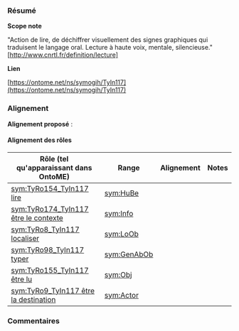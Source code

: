 ### Résumé

**Scope note**

"Action de lire, de déchiffrer visuellement des signes graphiques qui traduisent le langage oral. Lecture à haute voix, mentale, silencieuse." [http://www.cnrtl.fr/definition/lecture]

**Lien**

[https://ontome.net/ns/symogih/TyIn117](https://ontome.net/ns/symogih/TyIn117)

### Alignement

**Alignement proposé** :

#### Alignement des rôles

| Rôle (tel qu'apparaissant dans OntoME) | Range | Alignement | Notes |
| ----- | ----- | ----- | ----- |
| [sym:TyRo154_TyIn117 lire](https://ontome.net/ns/symogih/TyRo154_TyIn117) | [sym:HuBe](https://ontome.net/ns/symogih/HuBe) |   |   |
| [sym:TyRo174_TyIn117 être le contexte](https://ontome.net/ns/symogih/TyRo174_TyIn117) | [sym:Info](https://ontome.net/ns/symogih/Info) |   |   |
| [sym:TyRo8_TyIn117 localiser](https://ontome.net/ns/symogih/TyRo8_TyIn117) | [sym:LoOb](https://ontome.net/ns/symogih/LoOb) |   |   |
| [sym:TyRo98_TyIn117 typer](https://ontome.net/ns/symogih/TyRo98_TyIn117) | [sym:GenAbOb](https://ontome.net/ns/symogih/GenAbOb) |   |   |
| [sym:TyRo155_TyIn117 être lu](https://ontome.net/ns/symogih/TyRo155_TyIn117) | [sym:Obj](https://ontome.net/ns/symogih/Obj) |   |   |
| [sym:TyRo9_TyIn117 être la destination](https://ontome.net/ns/symogih/TyRo9_TyIn117) | [sym:Actor](https://ontome.net/ns/symogih/Actor) |   |   |

### Commentaires
